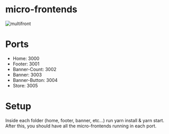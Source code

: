# micro-frontends

![multifront](https://github.com/user-attachments/assets/7828ef3b-49f5-45f1-838b-ebf3487ba8e0)

# Ports
- Home: 3000
- Footer: 3001
- Banner-Count: 3002
- Banner: 3003
- Banner-Button: 3004
- Store: 3005

# Setup

Inside each folder (home, footer, banner, etc...) run yarn install & yarn start.
After this, you should have all the micro-frontends running in each port.
